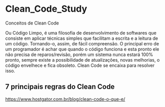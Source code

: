 # Clean_Code_Study

Conceitos de Clean Code

Ou Código Limpo, é uma filosofia de desenvolvimento de softwares que consiste em aplicar técnicas simples que facilitam a escrita e a leitura de um código. Tornando-o, assim, de fácil compreensão. O principal erro de um programador é achar que quando o código funciona e esta pronto ele não precisa de reparos/revisão, porém um sistema nunca estará 100% pronto, sempre existe a possibilidade de atualizações, novas melhorias, o código envelhece e fica obsoleto. Clean Code se encaixa para resolver isso.

## 7 principais regras do Clean Code

https://www.hostgator.com.br/blog/clean-code-o-que-e/
